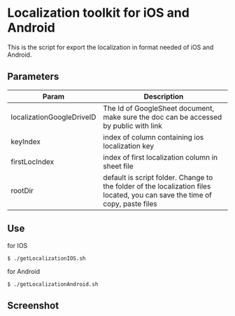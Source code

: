 # Localization toolkit  for iOS and Android

This is the script for export the localization in format needed of iOS and Android. 

## Parameters 

| Param | Description |
|-------|-------------|
|localizationGoogleDriveID | The Id of GoogleSheet document, make sure the doc can be accessed by public with link |
|keyIndex  | index of column containing ios localization key |
|firstLocIndex  | index of first localization column in sheet file |
|rootDir  | default is script folder. Change to the folder of the localization files located, you can save the time of copy, paste files | 

## Use

for IOS

```
$ ./getLocalizationIOS.sh 

```

for Android

```
$ ./getLocalizationAndroid.sh 

```

## Screenshot

[](localsheet.png)

[](android.png)

[](ios.png)

